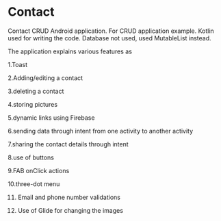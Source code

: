 # Contact
Contact CRUD  Android application. For CRUD application example. Kotlin used for writing the code.
Database not used, used MutableList instead.

The application explains various features as 

1.Toast 

2.Adding/editing a contact

3.deleting a contact

4.storing pictures

5.dynamic links using Firebase

6.sending data through intent from one activity to another activity

7.sharing the contact details through intent

8.use of buttons

9.FAB onClick actions

10.three-dot menu

11. Email and phone number validations

12. Use of Glide for changing the images

